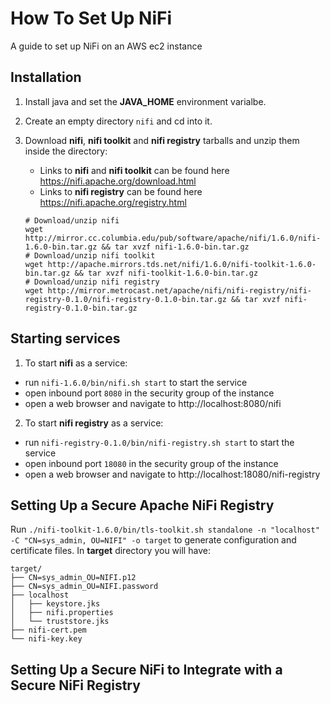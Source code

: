 # How To Set Up NiFi

A guide to set up NiFi on an AWS ec2 instance

## Installation

1. Install java and set the **JAVA_HOME** environment varialbe.

2. Create an empty directory `nifi` and cd into it. 

3. Download **nifi**, **nifi toolkit** and **nifi registry** tarballs and unzip them inside the directory:

    - Links to **nifi** and **nifi toolkit** can be found here https://nifi.apache.org/download.html
    - Links to **nifi registry** can be found here https://nifi.apache.org/registry.html
    
    ```
    # Download/unzip nifi
    wget http://mirror.cc.columbia.edu/pub/software/apache/nifi/1.6.0/nifi-1.6.0-bin.tar.gz && tar xvzf nifi-1.6.0-bin.tar.gz
    # Download/unzip nifi toolkit
    wget http://apache.mirrors.tds.net/nifi/1.6.0/nifi-toolkit-1.6.0-bin.tar.gz && tar xvzf nifi-toolkit-1.6.0-bin.tar.gz
    # Download/unzip nifi registry
    wget http://mirror.metrocast.net/apache/nifi/nifi-registry/nifi-registry-0.1.0/nifi-registry-0.1.0-bin.tar.gz && tar xvzf nifi-registry-0.1.0-bin.tar.gz
    ```
    
## Starting services

1. To start **nifi** as a service:
  - run `nifi-1.6.0/bin/nifi.sh start` to start the service
  - open inbound port `8080` in the security group of the instance
  - open a web browser and navigate to http://localhost:8080/nifi

2. To start **nifi registry** as a service:
  - run `nifi-registry-0.1.0/bin/nifi-registry.sh start` to start the service
  - open inbound port `18080` in the security group of the instance
  - open a web browser and navigate to http://localhost:18080/nifi-registry


## Setting Up a Secure Apache NiFi Registry

  Run `./nifi-toolkit-1.6.0/bin/tls-toolkit.sh standalone -n "localhost" -C "CN=sys_admin, OU=NIFI" -o target` to generate configuration and certificate files. In **target** directory you will have:
  
    target/
    ├── CN=sys_admin_OU=NIFI.p12
    ├── CN=sys_admin_OU=NIFI.password
    ├── localhost
    │   ├── keystore.jks
    │   ├── nifi.properties
    │   └── truststore.jks
    ├── nifi-cert.pem
    └── nifi-key.key
    

## Setting Up a Secure NiFi to Integrate with a Secure NiFi Registry
